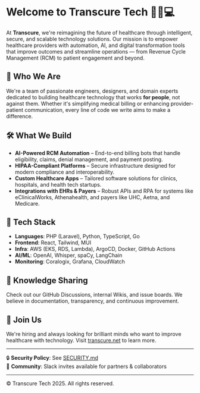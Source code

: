 # Welcome to Transcure Tech 👩‍⚕️💻

At **Transcure**, we're reimagining the future of healthcare through intelligent, secure, and scalable technology solutions. Our mission is to empower healthcare providers with automation, AI, and digital transformation tools that improve outcomes and streamline operations — from Revenue Cycle Management (RCM) to patient engagement and beyond.

## 🚀 Who We Are

We're a team of passionate engineers, designers, and domain experts dedicated to building healthcare technology that works **for people**, not against them. Whether it's simplifying medical billing or enhancing provider-patient communication, every line of code we write aims to make a difference.

## 🛠️ What We Build

- **AI-Powered RCM Automation** – End-to-end billing bots that handle eligibility, claims, denial management, and payment posting.
- **HIPAA-Compliant Platforms** – Secure infrastructure designed for modern compliance and interoperability.
- **Custom Healthcare Apps** – Tailored software solutions for clinics, hospitals, and health tech startups.
- **Integrations with EHRs & Payers** – Robust APIs and RPA for systems like eClinicalWorks, Athenahealth, and payers like UHC, Aetna, and Medicare.


## 🧩 Tech Stack

- **Languages**: PHP (Laravel), Python, TypeScript, Go
- **Frontend**: React, Tailwind, MUI
- **Infra**: AWS (EKS, RDS, Lambda), ArgoCD, Docker, GitHub Actions
- **AI/ML**: OpenAI, Whisper, spaCy, LangChain
- **Monitoring**: Coralogix, Grafana, CloudWatch

## 🧠 Knowledge Sharing

Check out our GitHub Discussions, internal Wikis, and issue boards. We believe in documentation, transparency, and continuous improvement.

## 🤝 Join Us

We're hiring and always looking for brilliant minds who want to improve healthcare with technology. Visit [transcure.net](https://transcure.net/) to learn more.

---

🔒 **Security Policy**: See [SECURITY.md](https://github.com/transcure-tech/.github/blob/main/SECURITY.md)  
💬 **Community**: Slack invites available for partners & collaborators

---

© Transcure Tech 2025. All rights reserved.
